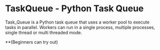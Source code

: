 TaskQueue - Python Task Queue
==============================

Task_Queue is a Python task queue that uses a worker pool to execute tasks in parallel. Workers can run in a single process, multiple processes, single thread or multi threaded mode. 

**(Beginners can try out)